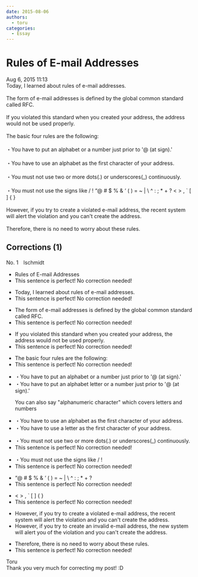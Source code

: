 ```yaml
---
date: 2015-08-06
authors:
  - toru
categories:
  - Essay
---
```


<h1 id="subject_show">Rules of E-mail Addresses</h1>
<div class="date">Aug 6, 2015 11:13</div>
<div id="post"><div id="body_show_ori">
Today, I learned about rules of e-mail addresses.<br/><br/>The form of e-mail addresses is defined by the global common standard called RFC.<br/><br/>If you violated this standard when you created your address, the address would not be used properly.<br/><br/>The basic four rules are the following:<br/><br/>・You have to put an alphabet or a number just prior to '@ (at sign).'<br/><br/>・You have to use an alphabet as the first character of your address.<br/><br/>・You must not use two or more dots(.) or underscores(_) continuously.<br/><br/>・You must not use the signs like / ! “@ # $ % &amp; ‘ ( ) = ~ | \ ^ : ; * + ? &lt; &gt; , ` [ ] { }<br/><br/>However, if you try to create a violated e-mail address, the recent system will alert the violation and you can't create the address.<br/><br/>Therefore, there is no need to worry about these rules.
</div></div>

<!-- more -->


## Corrections (1)
<div id="block"><div class="first_name"> No. 1　<span class="just_name">lschmidt</span></div><div id="block2">
<ul class="correction_field">
<li class="incorrect">Rules of E-mail Addresses</li>
<li class="corrected perfect">This sentence is perfect! No correction needed!</li>
</ul>
<ul class="correction_field">
<li class="incorrect">Today, I learned about rules of e-mail addresses.</li>
<li class="corrected perfect">This sentence is perfect! No correction needed!</li>
</ul>
<ul class="correction_field">
<li class="incorrect">The form of e-mail addresses is defined by the global common standard called RFC.</li>
<li class="corrected perfect">This sentence is perfect! No correction needed!</li>
</ul>
<ul class="correction_field">
<li class="incorrect">If you violated this standard when you created your address, the address would not be used properly.</li>
<li class="corrected perfect">This sentence is perfect! No correction needed!</li>
</ul>
<ul class="correction_field">
<li class="incorrect">The basic four rules are the following:</li>
<li class="corrected perfect">This sentence is perfect! No correction needed!</li>
</ul>
<ul class="correction_field">
<li class="incorrect">・You have to put an alphabet or a number just prior to '@ (at sign).'</li>
<li class="corrected correct">
・You have to put an <span class="sline">alphabet</span> <span class="f_red">letter </span>or a number just prior to '@ (at sign).'
<p class="correction_comment">You can also say "alphanumeric character" which covers letters and numbers</p>
</li>
</ul>
<ul class="correction_field">
<li class="incorrect">・You have to use an alphabet as the first character of your address.</li>
<li class="corrected correct">
・You have to use a <span class="f_red">letter</span> as the first character of your address.
</li>
</ul>
<ul class="correction_field">
<li class="incorrect">・You must not use two or more dots(.) or underscores(_) continuously.</li>
<li class="corrected perfect">This sentence is perfect! No correction needed!</li>
</ul>
<ul class="correction_field">
<li class="incorrect">・You must not use the signs like / !</li>
<li class="corrected perfect">This sentence is perfect! No correction needed!</li>
</ul>
<ul class="correction_field">
<li class="incorrect">“@ # $ % &amp; ‘ ( ) = ~ | \ ^ : ; * + ?</li>
<li class="corrected perfect">This sentence is perfect! No correction needed!</li>
</ul>
<ul class="correction_field">
<li class="incorrect">&lt; &gt; , ` [ ] { }</li>
<li class="corrected perfect">This sentence is perfect! No correction needed!</li>
</ul>
<ul class="correction_field">
<li class="incorrect">However, if you try to create a violated e-mail address, the recent system will alert the violation and you can't create the address.</li>
<li class="corrected correct">
However, if you try to create an <span class="f_red">invalid</span> e-mail address, the <span class="f_red">new</span> system will alert <span class="f_red">you of</span> the violation and you can't create the address.
</li>
</ul>
<ul class="correction_field">
<li class="incorrect">Therefore, there is no need to worry about these rules.</li>
<li class="corrected perfect">This sentence is perfect! No correction needed!</li>
</ul>
</div><div class="name"><span class="just_name">Toru</span><br>
Thank you very much for correcting my post! :D
</div>
</div>
